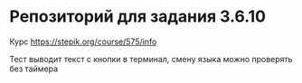 # Репозиторий для задания 3.6.10

Курс https://stepik.org/course/575/info

Тест выводит текст с кнопки в терминал, смену языка можно проверять без таймера

